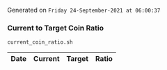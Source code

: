 Generated on `Friday 24-September-2021 at 06:00:37`

### Current to Target Coin Ratio
`current_coin_ratio.sh`

Date|Current|Target|Ratio
---|---|---|---
